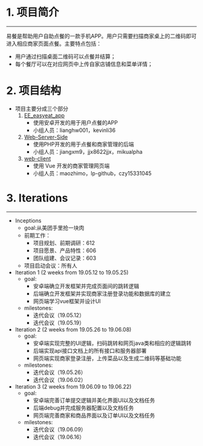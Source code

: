# 1. 项目简介
--- 
易餐是帮助用户自助点餐的一款手机APP。用户只需要扫描商家桌上的二维码即可进入相应商家页面点餐。主要特点包括：
- 用户通过扫描桌面二维码可以点餐并结算；
- 每个餐厅可以在对应网页中上传自家店铺信息和菜单详情；

# 2. 项目结构
* 项目主要分成三个部分
    1. [EE_easyeat_app](https://github.com/ssad2019/EE_easyeat_app)
        - 使用安卓开发的用于用户点餐的APP
        - 小组人员：lianghw001，kevinli36
    2. [Web-Server-Side](https://github.com/ssad2019/Web-Server-Side)
        - 使用PHP开发的用于点餐和商家管理的后端
        - 小组人员：jiangxm9，jjx8622jjx，mikualpha
    3. [web-client](https://github.com/ssad2019/web-client) 
        - 使用 Vue 开发的商家管理网页端
        - 小组人员：maozhimo，lp-github，czy15331045

# 3. Iterations
---
- Inceptions
    - goal:从美团手里抢一块肉
    - 前期工作：
        - 项目规划、前期调研：612
        - 项目愿景、产品特性：606
        - 团队组建、会议记录：603
    - 项目启动会议：所有人
- Iteration 1 (2 weeks from 19.05.12 to 19.05.25)
    - goal:
        - 安卓端确立开发框架并完成页面间的跳转逻辑
        - 后端确立开发框架并实现商家注册登录功能和数据库的建立
        - 网页端学习vue框架并设计UI
    - milestones:
        - 迭代会议（19.05.12）
        - 迭代会议（19.05.19）
- Iteration 2 (2 weeks from 19.05.26 to 19.06.08)
    - goal:
        - 安卓端实现完整的UI逻辑，扫码跳转和网页java类和相应的逻辑跳转
        - 后端实现api接口文档上的所有接口和服务器部署
        - 网页端实现商家登录注册，上传菜品以及生成二维码等基础功能
    - milestones:
        - 迭代会议（19.05.26）
        - 迭代会议（19.06.02）
- Iteration 3 (2 weeks from 19.06.09 to 19.06.22)
    - goal:
        - 安卓端完善订单提交逻辑并美化界面UI以及文档任务
        - 后端debug并完成服务器配置以及文档任务
        - 网页端完善商家和商品界面以及订单UI以及文档任务
    - milestones:
        - 迭代会议（19.06.09）
        - 迭代会议（19.06.16）


